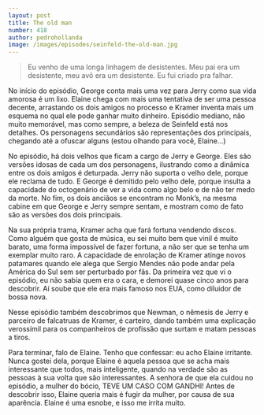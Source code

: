 ```yaml
---
layout: post
title: The old man
number: 418
author: pedrohollanda
image: /images/episodes/seinfeld-the-old-man.jpg
---
```


> Eu venho de uma longa linhagem de desistentes. Meu pai era um desistente, meu avô era um desistente. Eu fui criado pra falhar.

No início do episódio, George conta mais uma vez para Jerry como sua vida amorosa é um lixo. Elaine chega com mais uma tentativa de ser uma pessoa decente, arrastando os dois amigos no processo e Kramer inventa mais um esquema no qual ele pode ganhar muito dinheiro. Episódio mediano, não muito memorável, mas como sempre, a beleza de Seinfeld está nos detalhes. Os personagens secundários são representações dos principais, chegando até a ofuscar alguns (estou olhando para você, Elaine...)

No episódio, há dois velhos que ficam a cargo de Jerry e George. Eles são versões idosas de cada um dos personagens, ilustrando como a dinâmica entre os dois amigos é deturpada. Jerry não suporta o velho dele, porque ele reclama de tudo. E George é demitido pelo velho dele, porque insulta a capacidade do octogenário de ver a vida como algo belo e de não ter medo da morte. No fim, os dois anciãos se encontram no Monk’s, na mesma cabine em que George e Jerry sempre sentam, e mostram como de fato são as versões dos dois principais.

Na sua própria trama, Kramer acha que fará fortuna vendendo discos. Como alguém que gosta de música, eu sei muito bem que vinil é muito barato, uma forma impossível de fazer fortuna, a não ser que se tenha um exemplar muito raro. A capacidade de enrolação de Kramer atinge novos patamares quando ele alega que Sergio Mendes não pode andar pela América do Sul sem ser perturbado por fãs. Da primeira vez que vi o episódio, eu não sabia quem era o cara, e demorei quase cinco anos para descobrir. Aí soube que ele era mais famoso nos EUA, como diluidor de bossa nova.

Nesse episódio também descobrimos que Newman, o nêmesis de Jerry e parceiro de falcatruas de Kramer, é carteiro, dando também uma explicação verossímil para os companheiros de profissão que surtam e matam pessoas a tiros.

Para terminar, falo de Elaine. Tenho que confessar: eu acho Elaine irritante. Nunca gostei dela, porque Elaine é aquela pessoa que se acha mais interessante que todos, mais inteligente, quando na verdade são as pessoas à sua volta que são interessantes. A senhora de que ela cuidou no episódio, a mulher do bócio, TEVE UM CASO COM GANDHI! Antes de descobrir isso, Elaine queria mais é fugir da mulher, por causa de sua aparência. Elaine é uma esnobe, e isso me irrita muito.